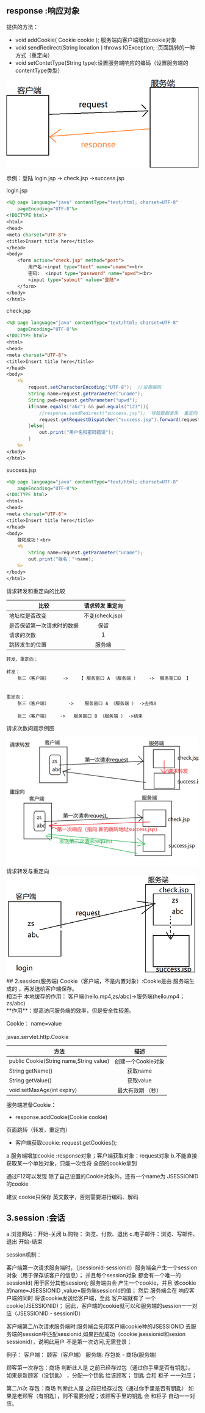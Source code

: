 ## response :响应对象
提供的方法：<br>
+ void addCookie( Cookie cookie ); 服务端向客户端增加cookie对象
+ void sendRedirect(String location ) throws IOException; :页面跳转的一种方式（重定向）
+ void setContetType(String type):设置服务端响应的编码（设置服务端的contentType类型）

<img src="img/response.png">

示例：登陆
login.jsp  -> check.jsp  ->success.jsp

login.jsp
```JSP
<%@ page language="java" contentType="text/html; charset=UTF-8"
    pageEncoding="UTF-8"%>
<!DOCTYPE html>
<html>
<head>
<meta charset="UTF-8">
<title>Insert title here</title>
</head>
<body>
	<form action="check.jsp" method="post">
		用户名:<input type="text" name="uname"><br>
		密码:  <input type="password" name="upwd"><br>
		<input type="submit" value="登陆">
	</form>
</body>
</html>
```
check.jsp
```JSP
<%@ page language="java" contentType="text/html; charset=UTF-8"
    pageEncoding="UTF-8"%>
<!DOCTYPE html>
<html>
<head>
<meta charset="UTF-8">
<title>Insert title here</title>
</head>
<body>
	<%
		request.setCharacterEncoding("UTF-8");  //设置编码
		String name=request.getParameter("uname");
		String pwd=request.getParameter("upwd");
		if(name.equals("abc") && pwd.equals("123")){
			//response.sendRedirect("success.jsp");  导致数据丢失  重定向
			request.getRequestDispatcher("success.jsp").forward(request,response);
		}else{
			out.print("用户名和密码错误");
		}
	%>
</body>
</html>	
```
success.jsp
```JSP
<%@ page language="java" contentType="text/html; charset=UTF-8"
    pageEncoding="UTF-8"%>
<!DOCTYPE html>
<html>
<head>
<meta charset="UTF-8">
<title>Insert title here</title>
</head>
<body>
	登陆成功！<br>
	<%
		String name=request.getParameter("uname");
		out.print("姓名："+name);
	%>
</body>
</html>
```
请求转发和重定向的比较


比较|请求转发	重定向
---|:--:
地址栏是否改变|不变(check.jsp)|改变(success.jsp)
是否保留第一次请求时的数据|保留|不保留--4种范围对象
请求的次数|1|2
跳转发生的位置|服务端|客户端发出的第二次跳转

```
转发、重定向：

转发：  
	张三（客户端）     ->    【 服务窗口 A （服务端 ）    ->  服务窗口B  】


重定向：
	张三（客户端） 	  -> 	服务窗口 A （服务端 ） ->去找B

	张三（客户端）    -> 	服务窗口 B （服务端 ） ->结束
```
请求次数问题示例图<br>

<img src="img/请求次数问题.png">

<br>
请求转发与重定向<br>

<img src="img/请求转发与重定向.png">
## 2.session(服务端)
Cookie（客户端，不是内置对象）:Cookie是由 服务端生成的 ，再发送给客户端保存。<br>
相当于 本地缓存的作用： 客户端(hello.mp4,zs/abc)->服务端(hello.mp4；zs/abc)<br>
**作用**：提高访问服务端的效率，但是安全性较差。

Cookie：	name=value <br>  
javax.servlet.http.Cookie<br>

方法|描述
---|:--:
public Cookie(String name,String value)|创建一个Cookie对象
String getName()|获取name
String getValue()|获取value
void setMaxAge(int expiry)|最大有效期 （秒）

服务端准备Cookie：<br>
+ response.addCookie(Cookie cookie)

页面跳转（转发，重定向）<br>
+ 客户端获取cookie:  request.getCookies();

a.服务端增加cookie :response对象；客户端获取对象：request对象
b.不能直接获取某一个单独对象，只能一次性将 全部的cookie拿到

通过F12可以发现  除了自己设置的Cookie对象外，还有一个name为 JSESSIONID的cookie

建议 cookie只保存  英文数字，否则需要进行编码、解码

## 3.session :会话
a.浏览网站：开始-关闭
b.购物：  浏览、付款、退出
c.电子邮件：浏览、写邮件、退出
	开始-结束


session机制：

客户端第一次请求服务端时，（jsessionid-sessionid）服务端会产生一个session对象（用于保存该客户的信息）； 
并且每个session对象 都会有一个唯一的 sessionId( 用于区分其他session);
服务端由会 产生一个cookie，并且 该cookie的name=JSESSIONID ,value=服务端sessionId的值；
然后 服务端会在 响应客户端的同时 将该cookie发送给客户端，至此 客户端就有了 一个cookie(JSESSIONID)；
因此，客户端的cookie就可以和服务端的session一一对应（JSESSIONID - sessionID）

客户端第二/n次请求服务端时:服务端会先用客户端cookie种的JSESSIONID  去服务端的session中匹配sessionid,如果匹配成功（cookie  jsessionid和sesion sessionid），说明此用户 不是第一次访问,无需登录；


例子：
客户端：		    顾客（客户端）
服务端: 存包处   -  商场(服务端)

顾客第一次存包：商场 判断此人是 之前已经存过包（通过你手里是否有钥匙）。
 如果是新顾客（没钥匙） ，分配一个钥匙 给该顾客； 钥匙 会和 柜子 一一对应；

 第二/n次 存包：商场 判断此人是 之前已经存过包（通过你手里是否有钥匙）
 如果是老顾客（有钥匙），则不需要分配；该顾客手里的钥匙 会 和柜子 自动一一对应。
 















